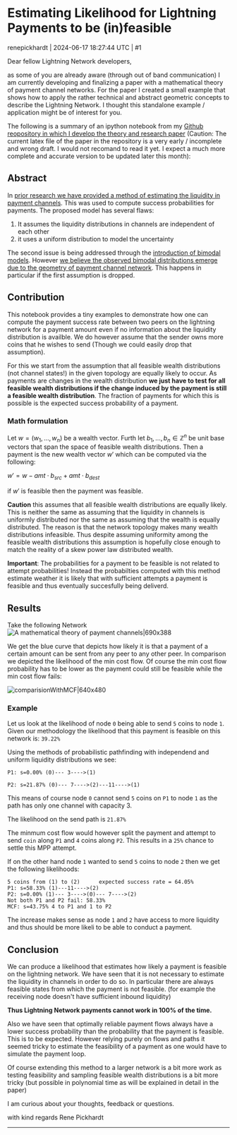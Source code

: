 # Estimating Likelihood for Lightning Payments to be (in)feasible

renepickhardt | 2024-06-17 18:27:44 UTC | #1

Dear fellow Lightning Network developers, 

as some of you are already aware (through out of band communication) I am currently developing and finalizing a paper with a mathematical theory of payment channel networks. For the paper I created a small example that shows how to apply the rather technical and abstract geometric concepts to describe the Lightning Network. I thought this standalone example / application might be of interest for you. 

The following is a summary of an ipython notebook from my [Github reopository in which I develop the theory and research paper](https://github.com/renepickhardt/Lightning-Network-Limitations/blob/46e6fce28510be1db646dc8967ed2299e19243d8/likelihood-of-payment-possability/Likelihood%20of%20Payments.ipynb
) (Caution: The current latex file of the paper in the repository is a very early / incomplete and wrong draft. I would not recomand to read it yet. I expect a much more complete and accurate version to be updated later this month):

## Abstract 

In [prior research we have provided a method of estimating the liquidity in payment channels](https://arxiv.org/abs/2103.08576). This was used to compute success probabilities for payments. The proposed model has several flaws:

1. It assumes the liquidity distributions in channels are independent of each other
2. it uses a uniform distribution to model the uncertainty

The second issue is being addressed through the [introduction of bimodal models](https://lightning.engineering/posts/2024-05-23-pathfinding-2/). However [we believe the observed bimodal distributions emerge due to the geometry of payment channel network](https://github.com/renepickhardt/Lightning-Network-Limitations/blob/906b3a4d691cbfb30c2f385c6697b4fe2bb81676/Limits%20of%20two%20party%20channels/Geometric%20Argument%20for%20Bimodal%20Liquidity%20Distribution%20in%20Payment%20Channels%20of%20the%20Lightning%20Network.ipynb). This happens in particular if the first assumption is dropped. 

## Contribution
This notebook provides a tiny examples to demonstrate how one can compute the payment success rate between two peers on the lightning network for a payment amount even if no information about the liquidity distribution is availble. We do however assume that the sender owns more coins that he wishes to send (Though we could easily drop that assumption).

For this we start from the assumption that all feasible wealth distributions (not channel states!) in the given topology are equally likely to occur. As payments are changes in the wealth distribution **we just have to test for all feasible wealth distributions if the change induced by the payment is still a feasible wealth distribution**. The fraction of payments for which this is possible is the expected success probability of a payment. 

### Math formulation

Let $w=(w_1,\dots,w_n)$ be a wealth vector. Furth let $b_1,\dots,b_n \in \mathbb{Z}^n$ be unit base vectors that span the space of feasible wealth distributions. Then a payment is the new wealth vector $w'$ which can be computed via the following:

$w'= w -amt\cdot b_{src} + amt\cdot b_{dest}$

if $w'$ is feasible then the payment was feasible.


**Caution** this assumes that all feasible wealth distributions are equally likely. This is neither the same as assuming that the liquidity in channels is uniformly distributed nor the same as assuming that the wealth is equally distributed. The reason is that the network topology makes many wealth distributions infeasible. Thus despite assuming uniformity among the feasible wealth distributions this assumption is hopefully close enough to match the reality of a skew power law distributed wealth.

**Important**: The probabilities for a payment to be feasible is not related to attempt probabilities! Instead the probabilties computed with this method estimate weather it is likely that with sufficient attempts a payment is feasible and thus eventually succesfully being deliverd.
 
## Results

Take the following Network
![A mathematical theory of payment channels|690x388](upload://8k4qTANUgedCZKwtMiKS5Yjaxol.png)

We get the blue curve that depicts how likely it is that a payment of a certain amount can be sent from any peer to any other peer. In comparison we depicted the likelihood of the min cost flow. Of course the min cost flow probability has to be lower as the payment could still be feasible while the min cost flow fails: 
  
![comparisionWithMCF|640x480](upload://sQQcc4NnL6pjwxEGaEQPqmVkfKp.png)

### Example
Let us look at the likelihood of node `0` being able to send `5` coins to node `1`.  Given our methodology the likelihood that this payment is feasible on this network is: `39.22%`

Using the methods of probabilistic pathfinding with independend and uniform liquidity distributions we see:
```
P1: s=0.00% (0)--- 3---->(1)

P2: s=21.87% (0)--- 7---->(2)---11---->(1)
```
This means of course node `0` cannot send `5` coins on `P1` to node `1` as the path has only one channel with capacity 3. 

The likelihood on the send path is `21.87%`

The minmum cost flow would however split the payment and attempt to send `coin` along `P1` and `4` coins along `P2`. This results in a `25%` chance to settle this MPP attempt. 

If on the other hand node `1` wanted to send `5` coins to node `2` then we get the following likelihoods:

```
5 coins from (1) to (2)		 expected success rate = 64.05% 		 
P1: s=58.33% (1)---11---->(2)
P2: s=0.00% (1)--- 3---->(0)--- 7---->(2)
Not both P1 and P2 fail: 58.33%
MCF: s=43.75% 4 to P1 and 1 to P2
```
The increase makes sense as node `1` and `2` have access to more liquidity and thus should be more likeli to be able to conduct a payment. 

## Conclusion

We can produce a likelihood that estimates how likely a payment is feasible on the lightning network. We have seen that it is not necessary to estimate the liquidity in channels in order to do so. In particular there are always feasible states from which the payment is not feasible. (for example the receiving node doesn't have sufficient inbound liquidity)

**Thus Lightning Network payments cannot work in 100% of the time.**


Also we have seen that optimally reliable payment flows always have a lower success probability than the probability that the payment is feasible. This is to be expected. However relying purely on flows and paths it seemed tricky to estimate the feasibility of a payment as one would have to simulate the payment loop. 

Of course extending this method to a larger network is a bit more work as testing feasibility and sampling feasible wealth distributions is a bit more tricky (but possible in polynomial time as will be explained in detail in the paper)

I am curious about your thoughts, feedback or questions. 

with kind regards Rene Pickhardt

-------------------------

